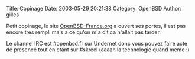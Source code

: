 Title: Copinage
Date: 2003-05-29 20:21:38
Category: OpenBSD
Author: gilles

Petit copinage, le site [OpenBSD-France.org](http://www.openbsd-france.org) a ouvert ses portes, il est pas encore tres rempli mais a ce qu'on m'a dit ca n'allait pas tarder.

Le channel IRC est #openbsd.fr sur Undernet donc vous pouvez faire acte de presence tout en etant sur #skreel (aaaah la technologie quand meme :)